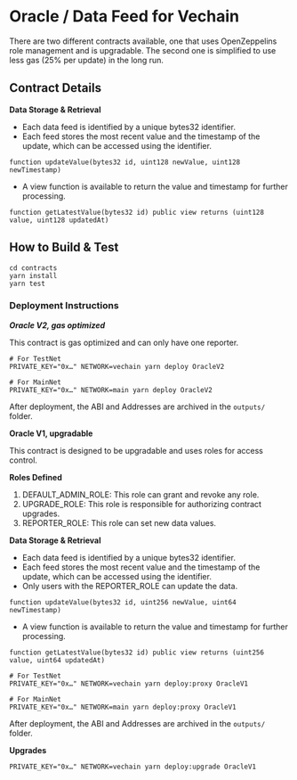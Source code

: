 # Oracle / Data Feed for Vechain

There are two different contracts available, one that uses OpenZeppelins role management and is upgradable. The second one is simplified to use less gas (25% per update) in the long run.

## Contract Details

**Data Storage & Retrieval**

- Each data feed is identified by a unique bytes32 identifier.
- Each feed stores the most recent value and the timestamp of the update, which can be accessed using the identifier.

```sol
function updateValue(bytes32 id, uint128 newValue, uint128 newTimestamp)
```

- A view function is available to return the value and timestamp for further processing.

```sol
function getLatestValue(bytes32 id) public view returns (uint128 value, uint128 updatedAt)
```

## How to Build & Test

```shell
cd contracts
yarn install
yarn test
```

### Deployment Instructions

***Oracle V2, gas optimized***

This contract is gas optimized and can only have one reporter.

```shell
# For TestNet
PRIVATE_KEY="0x…" NETWORK=vechain yarn deploy OracleV2

# For MainNet
PRIVATE_KEY="0x…" NETWORK=main yarn deploy OracleV2
```

After deployment, the ABI and Addresses are archived in the `outputs/` folder.




**Oracle V1, upgradable**

This contract is designed to be upgradable and uses roles for access control.

**Roles Defined**

1. DEFAULT_ADMIN_ROLE: This role can grant and revoke any role.
2. UPGRADE_ROLE: This role is responsible for authorizing contract upgrades.
3. REPORTER_ROLE: This role can set new data values.

**Data Storage & Retrieval**

- Each data feed is identified by a unique bytes32 identifier.
- Each feed stores the most recent value and the timestamp of the update, which can be accessed using the identifier.
- Only users with the REPORTER_ROLE can update the data.

```sol
function updateValue(bytes32 id, uint256 newValue, uint64 newTimestamp)
```

- A view function is available to return the value and timestamp for further processing.

```sol
function getLatestValue(bytes32 id) public view returns (uint256 value, uint64 updatedAt)
```

```shell
# For TestNet
PRIVATE_KEY="0x…" NETWORK=vechain yarn deploy:proxy OracleV1

# For MainNet
PRIVATE_KEY="0x…" NETWORK=main yarn deploy:proxy OracleV1
```

After deployment, the ABI and Addresses are archived in the `outputs/` folder.

**Upgrades**

```shell
PRIVATE_KEY="0x…" NETWORK=vechain yarn deploy:upgrade OracleV1
```
